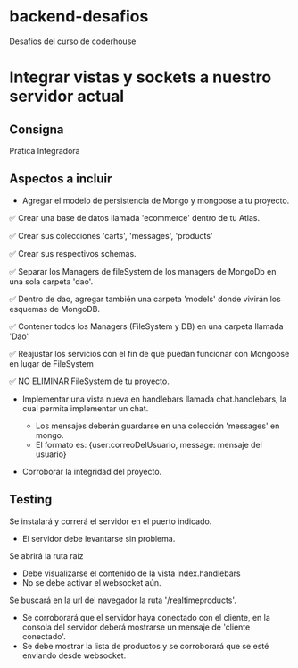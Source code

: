 # backend-desafios

Desafios del curso de coderhouse

# Integrar vistas y sockets a nuestro servidor actual

## Consigna

Pratica Integradora

## Aspectos a incluir

- Agregar el modelo de persistencia de Mongo y mongoose a tu proyecto.

✅ Crear una base de datos llamada 'ecommerce' dentro de tu Atlas.

✅ Crear sus colecciones 'carts', 'messages', 'products'

✅ Crear sus respectivos schemas.

✅ Separar los Managers de fileSystem de los managers de MongoDb en una sola carpeta 'dao'.

✅ Dentro de dao, agregar también una carpeta 'models' donde vivirán los esquemas de MongoDB.

✅ Contener todos los Managers (FileSystem y DB) en una carpeta llamada 'Dao'

✅ Reajustar los servicios con el fin de que puedan funcionar con Mongoose en lugar de FileSystem

✅ NO ELIMINAR FileSystem de tu proyecto.

- Implementar una vista nueva en handlebars llamada chat.handlebars, la cual permita implementar un chat.

  - Los mensajes deberán guardarse en una colección 'messages' en mongo.
  - El formato es: {user:correoDelUsuario, message: mensaje del usuario}

- Corroborar la integridad del proyecto.

## Testing

Se instalará y correrá el servidor en el puerto indicado.

- El servidor debe levantarse sin problema.

Se abrirá la ruta raíz

- Debe visualizarse el contenido de la vista index.handlebars
- No se debe activar el websocket aún.

Se buscará en la url del navegador la ruta '/realtimeproducts'.

- Se corroborará que el servidor haya conectado con el cliente, en la consola del servidor deberá mostrarse un mensaje de 'cliente conectado'.
- Se debe mostrar la lista de productos y se corroborará que se esté enviando desde websocket.
